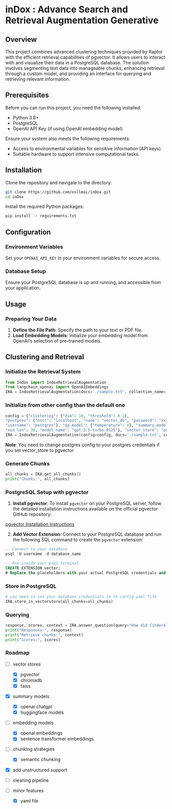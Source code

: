 # inDox : Advance Search and Retrieval Augmentation Generative  

## Overview 

This project combines advanced clustering techniques provided by Raptor with the efficient retrieval capabilities of pgvector. It allows users to interact with and visualize their data in a PostgreSQL database. The solution involves segmenting text data into manageable chunks, enhancing retrieval through a custom model, and providing an interface for querying and retrieving relevant information.

## Prerequisites

Before you can run this project, you need the following installed:
- Python 3.8+
- PostgreSQL
- OpenAI API Key (if using OpenAI embedding model)

Ensure your system also meets the following requirements:
- Access to environmental variables for sensitive information (API keys).
- Suitable hardware to support intensive computational tasks.


## Installation

Clone the repository and navigate to the directory:

```bash
git clone https://github.com/osllmai/inDox.git
cd inDox
```

Install the required Python packages:

```bash
pip install -r requirements.txt
```

## Configuration

### Environment Variables
Set your `OPENAI_API_KEY` in your environment variables for secure access.

### Database Setup
Ensure your PostgreSQL database is up and running, and accessible from your application.

## Usage

### Preparing Your Data

1. **Define the File Path**: Specify the path to your text or PDF file.
2. **Load Embedding Models**: Initialize your embedding model from OpenAI's selection of pre-trained models.

## Clustering and Retrieval

### Initialize the Retrieval System

```python
from Indox import IndoxRetrievalAugmentation
from langchain_openai import OpenAIEmbeddings
IRA = IndoxRetrievalAugmentation(docs='./sample.txt', collection_name='sample_c',embeddings=OpenAIEmbeddings(), max_tokens=100)
```

### Initialize from other config than the default one

```python
config = {"clustering": {"dim": 10, "threshold": 0.1},
"postgres": {"host": "localhost", "name": "vector_db", "password": "xxx", "port": 5432,
"username": "postgres"}, "qa_model": {"temperature": 0}, "summary_model": {"max_tokens": 100,
"min_len": 30, "model_name": "gpt-3.5-turbo-0125"}, "vector_store": "pgvector"}
IRA = IndoxRetrievalAugmentation(config=config, docs='./sample.txt', collection_name='sample_c',embeddings=OpenAIEmbeddings(), max_tokens=100)
```
**Note**: You need to change postgres config to your postgres credentials if you set vector_store to pgvector

### Generate Chunks

```python
all_chunks = IRA.get_all_chunks()
print("Chunks:", all_chunks)
```


### PostgreSQL Setup with pgvector

1. **Install pgvector**: To install `pgvector` on your PostgreSQL server, follow the detailed installation instructions available on the official pgvector GitHub repository:

[pgvector Installation Instructions](https://github.com/pgvector/pgvector)

2. **Add Vector Extension**:
   Connect to your PostgreSQL database and run the following SQL command to create the `pgvector` extension:

```sql
-- Connect to your database
psql -U username -d database_name

-- Run inside your psql terminal
CREATE EXTENSION vector;
# Replace the placeholders with your actual PostgreSQL credentials and details
```

### Store in PostgreSQL

```python
# you need to set your database credentials in th config.yaml file
IRA.store_in_vectorstore(all_chunks=all_chunks)
```


### Querying

```python
response, scores, context = IRA.answer_question(query="How did Cinderella reach her happy ending?", top_k=5)
print("Responses:", response)
print("Retrieve chunks:", context)
print("Scores:", scores)
```
### Roadmap

- [ ] vector stores
   - [x] pgvector
   - [x] chromadb  
   - [x] faiss

- [x] summary models
   - [x] openai chatgpt
   - [x] huggingface models

- [ ] embedding models
   - [x] openai embeddings
   - [x] sentence transformer embeddings

- [ ] chunking strategies
   - [x] semantic chunking

- [x] add unstructured support

- [ ] cleaning pipeline

- [ ] minor features
   - [x] yaml file


